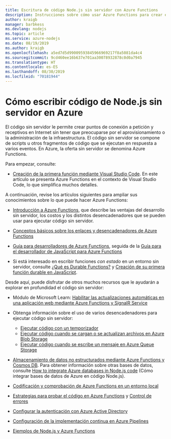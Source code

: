 ```yaml
---
title: Escritura de código Node.js sin servidor con Azure Functions
description: Instrucciones sobre cómo usar Azure Functions para crear e implementar código sin servidor mediante Azure Functions.
author: kraigb
manager: barbkess
ms.devlang: nodejs
ms.topic: article
ms.service: azure-nodejs
ms.date: 08/19/2019
ms.author: kraigb
ms.openlocfilehash: a5ed7d5d99009593845966969217f8a5081da4c4
ms.sourcegitcommit: 9cd460ee16b637e701aa30078932878c0d0a7945
ms.translationtype: HT
ms.contentlocale: es-ES
ms.lasthandoff: 08/30/2019
ms.locfileid: "70181944"
---
```

# <a name="how-to-write-serverless-nodejs-code-on-azure"></a>Cómo escribir código de Node.js sin servidor en Azure

El código sin servidor le permite crear puntos de conexión a petición y receptivos en Internet sin tener que preocuparse por el aprovisionamiento o la administración de la infraestructura. El código sin servidor se compone de scripts u otros fragmentos de código que se ejecutan en respuesta a varios eventos. En Azure, la oferta sin servidor se denomina Azure Functions.

Para empezar, consulte:

- [Creación de la primera función mediante Visual Studio Code](/azure/azure-functions/functions-create-first-function-vs-code). En este artículo se presenta Azure Functions en el contexto de Visual Studio Code, lo que simplifica muchos detalles.

A continuación, revise los artículos siguientes para ampliar sus conocimientos sobre lo que puede hacer Azure Functions:

- [Introducción a Azure Functions](/azure/azure-functions/functions-overview), que describe las ventajas del desarrollo sin servidor, los costos y los distintos desencadenadores que se pueden usar para ejecutar código sin servidor.

- [Conceptos básicos sobre los enlaces y desencadenadores de Azure Functions](/azure/azure-functions/functions-triggers-bindings)

- [Guía para desarrolladores de Azure Functions](/azure/azure-functions/functions-reference), seguida de la [Guía para el desarrollador de JavaScript para Azure Functions](/azure/azure-functions/functions-reference-node)

- Si está interesado en escribir funciones *con estado* en un entorno sin servidor, consulte [¿Qué es Durable Functions?](/azure/azure-functions/durable/durable-functions-overview) y [Creación de su primera función durable en JavaScript](/azure/azure-functions/durable/quickstart-js-vscode).

Desde aquí, puede disfrutar de otros muchos recursos que le ayudarán a explorar en profundidad el código sin servidor:

- Módulo de Microsoft Learn: [Habilitar las actualizaciones automáticas en una aplicación web mediante Azure Functions y SignalR Service](https://docs.microsoft.com/learn/modules/automatic-update-of-a-webapp-using-azure-functions-and-signalr/)

- Obtenga información sobre el uso de varios desencadenadores para ejecutar código sin servidor:

  - [Ejecutar código con un temporizador](/azure/azure-functions/functions-create-scheduled-function)
  - [Ejecutar código cuando se cargan o se actualizan archivos en Azure Blob Storage](/azure/storage/blobs/storage-upload-process-images?tabs=nodejsv10)
  - [Ejecutar código cuando se escribe un mensaje en Azure Queue Storage](/azure/azure-functions/functions-create-storage-queue-triggered-function)

- [Almacenamiento de datos no estructurados mediante Azure Functions y Cosmos DB](/azure/azure-functions/functions-integrate-store-unstructured-data-cosmosdb.md?tabs=javascript). Para obtener información sobre otras bases de datos, consulte [How to integrate Azure databases in Node.js code](node-howto-integrate-databases.md) (Cómo integrar bases de datos de Azure en código Node.js).

- [Codificación y comprobación de Azure Functions en un entorno local](/azure/azure-functions/functions-develop-local)

- [Estrategias para probar el código en Azure Functions](/azure/azure-functions/functions-test-a-function) y [Control de errores](/azure/azure-functions/functions-bindings-error-pages)

- [Configurar la autenticación con Azure Active Directory](/azure/app-service/configure-authentication-provider-aad.md?toc=%2fazure%2fazure-functions%2ftoc.json)

- [Configuración de la implementación continua en Azure Pipelines](/azure/azure-functions/functions-how-to-azure-devops)

- [Ejemplos de Node.js y Azure Functions](/samples/browse/?languages=javascript%2Cnodejs&products=azure-functions)
